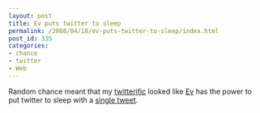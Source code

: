 ```yaml
---
layout: post
title: Ev puts twitter to sleep
permalink: /2008/04/18/ev-puts-twitter-to-sleep/index.html
post_id: 335
categories: 
- chance
- twitter
- Web
---
```


 Random chance meant that my <a href="http://iconfactory.com/software/twitterrific">twitterific</a> looked like <a href="http://twitter.com/ev">Ev</a> has the power to put twitter to sleep with a <a href="http://twitter.com/ev/statuses/791673260">single tweet</a>.




<img src="http://jordanbrock.com/assets/2008/4/18/the_power_of_ev.jpg" alt="" />


